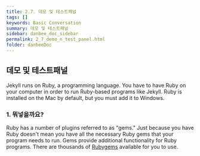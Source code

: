 ```yaml
---
title: 2.7. 데모 및 테스트패널
tags: []
keywords: Basic Conversation
summary: 데모 및 테스트패널
sidebar: danbee_doc_sidebar
permalink: 2_7_demo_n_test_panel.html
folder: danbeeDoc
---
```


## 데모 및 테스트패널

Jekyll runs on Ruby, a programming language. You have to have Ruby on your computer in order to run Ruby-based programs like Jekyll. Ruby is installed on the Mac by default, but you must add it to Windows.

### 1. 뭐넣을까요?

Ruby has a number of plugins referred to as "gems." Just because you have Ruby doesn't mean you have all the necessary Ruby gems that your program needs to run. Gems provide additional functionality for Ruby programs. There are thousands of [Rubygems](https://rubygems.org/) available for you to use.

